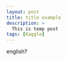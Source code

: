 ```yaml
---
layout: post
title: title example
description: >
  This is temp post
tags: [Kaggle]
---
```


english?
